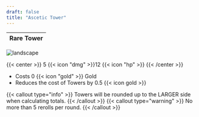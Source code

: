 ```yaml
---
draft: false
title: "Ascetic Tower"
---
```

|   Rare Tower |
|--------|

![landscape](/images/towers/towerS_77.png)

{{< center >}}
5 {{< icon "dmg" >}}12 {{< icon "hp" >}}
{{< /center >}}

* Costs 0 {{< icon "gold" >}} Gold 
* Reduces the cost of Towers by 0.5 {{< icon gold >}}

{{< callout type="info" >}}
Towers will be rounded up to the LARGER side when calculating totals.
{{< /callout >}}
{{< callout type="warning" >}}
No more than 5 rerolls per round.
{{< /callout >}}